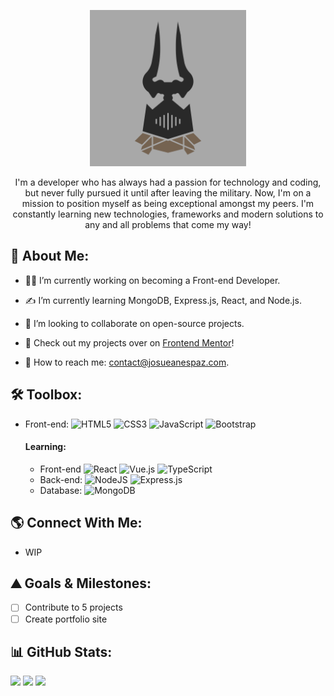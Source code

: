 <p align="center">
  <img width="250px" src="https://github.com/GenuineMiyashita/GenuineMiyashita/blob/main/mainLogo01.png" />
</p>

<p align='center'>I'm a developer who has always had a passion for technology and coding, but never fully pursued it until after leaving the military. Now, I'm on a mission to position myself as being exceptional amongst my peers. I'm constantly learning new technologies, frameworks and modern solutions to any and all problems that come my way!</p> 

## 🧑 About Me:
* 🧑‍💻 I’m currently working on becoming a Front-end Developer.


* ✍️ I’m currently learning MongoDB, Express.js, React, and Node.js.

* 🤝 I’m looking to collaborate on open-source projects.

* 🔬 Check out my projects over on [Frontend Mentor](https://www.frontendmentor.io/profile/GenuineMiyashita)!

* 📮 How to reach me: contact@josueanespaz.com.

## 🛠️ Toolbox:
* Front-end: ![HTML5](https://img.shields.io/badge/html5-%23E34F26.svg?style=flat&logo=html5&logoColor=white) ![CSS3](https://img.shields.io/badge/css3-%231572B6.svg?style=flat&logo=css3&logoColor=white) ![JavaScript](https://img.shields.io/badge/javascript-%23323330.svg?style=flat&logo=javascript&logoColor=%23F7DF1E) ![Bootstrap](https://img.shields.io/badge/bootstrap-%23563D7C.svg?style=flat&logo=bootstrap&logoColor=white)

    #### Learning: 
    * Front-end ![React](https://img.shields.io/badge/react-%2320232a.svg?style=flat&logo=react&logoColor=%2361DAFB) ![Vue.js](https://img.shields.io/badge/vuejs-%2335495e.svg?style=flat&logo=vuedotjs&logoColor=%234FC08D) ![TypeScript](https://img.shields.io/badge/typescript-%23007ACC.svg?style=flat&logo=typescript&logoColor=white) 
    * Back-end:  ![NodeJS](https://img.shields.io/badge/node.js-6DA55F?style=flat&logo=node.js&logoColor=white) ![Express.js](https://img.shields.io/badge/express.js-%23404d59.svg?style=flat&logo=express&logoColor=%2361DAFB)    
    * Database: ![MongoDB](https://img.shields.io/badge/MongoDB-%234ea94b.svg?style=flat&logo=mongodb&logoColor=white)



## 🌎 Connect With Me:
- WIP

## ⛰️ Goals & Milestones:

- [ ] Contribute to 5 projects
- [ ] Create portfolio site

## 📊 GitHub Stats:
![](https://github-readme-stats.vercel.app/api?username=GenuineMiyashita&theme=onedark&hide_border=true&include_all_commits=false&count_private=false)
![](https://github-readme-streak-stats.herokuapp.com/?user=GenuineMiyashita&theme=onedark&hide_border=true)
  ![](https://github-readme-stats.vercel.app/api/top-langs/?username=GenuineMiyashita&theme=onedark&hide_border=true&include_all_commits=false&count_private=false&layout=compact)
